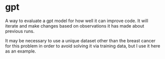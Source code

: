 # gpt

A way to evaluate a gpt model for how well it can improve code.   It will iterate and make changes based on observations it has made about previous runs.

It may be necessary to use a unique dataset other than the breast cancer for this problem in order to avoid solving it via training data, but I use it here as an example.
